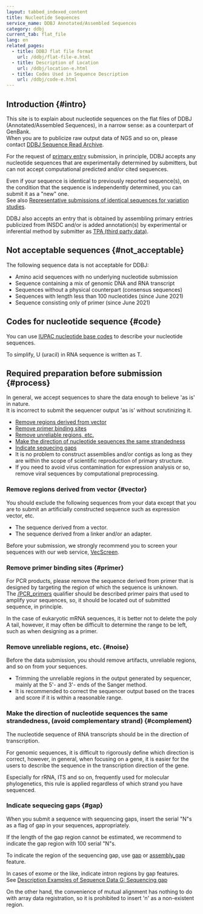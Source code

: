 ```yaml
---
layout: tabbed_indexed_content
title: Nucleotide Sequences
service_name: DDBJ Annotated/Assembled Sequences
category: ddbj
current_tab: flat_file
lang: en
related_pages:
  - title: DDBJ flat file format
    url: /ddbj/flat-file-e.html
  - title: Description of Location
    url: /ddbj/location-e.html
  - title: Codes Used in Sequence Description
    url: /ddbj/code-e.html
---
```


## Introduction  {#intro}

This site is to explain about nucleotide sequences on the flat files of DDBJ (Annotated/Assembled Sequences), in a narrow sense: as a counterpart of GenBank.    
When you are to publicize raw output data of NGS and so on, please contact [DDBJ Sequence Read Archive](/dra/index-e.html).    
    
For the request of [primary entry](/ddbj/submission-e.html#primary_entry) submission, in principle, DDBJ accepts any nucleotide sequences that are experimentally determined by submitters, but can not accept computational predicted and/or cited sequences.
    
Even if your sequence is identical to previously reported sequence(s), on the condition that the sequence is independently determined, you can submit it as a "new" one.    
See also [Representative submissions of identical sequences for variation studies](/ddbj/representative-sequence-e.html).    
    
DDBJ also accepts an entry that is obtained by assembling primary entries publicized from INSDC and/or is added annotation(s) by experimental or inferential method by submitter as [TPA (third party data)](ddbj/tpa-e.html).    


## Not acceptable sequences  {#not_acceptable}

The following sequence data is not acceptable for DDBJ:    
  - Amino acid sequences with no underlying nucleotide submission
  - Sequence containing a mix of genomic DNA and RNA transcript
  - Sequences without a physical counterpart (consensus sequences)
  - Sequences with length less than 100 nucleotides (since June 2021)
  - Sequence consisting only of primer (since June 2021)

## Codes for nucleotide sequence  {#code}

You can use [IUPAC nucleotide base codes](/ddbj/code-e.html#nucleotide-1) to describe your nucleotide sequences.    

To simplify, U (uracil) in RNA sequence is written as T.    

## Required preparation before submission  {#process}

In general, we accept sequences to share the data enough to believe 'as is' in nature.    
It is incorrect to submit the sequencer output 'as is' without scrutinizing it.    

  - [Remove regions derived from vector](#vector)
  - [Remove primer binding sites](#primer)
  - [Remove unreliable regions, etc.](#noise)
  - [Make the direction of nucleotide sequences the same strandedness](#complement)
  - [Indicate sequecing gaps](#gap)
  - It is no problem to construct assemblies and/or contigs as long as they are within the scope of scientific reproduction of primary structure. 
  - If you need to avoid virus contamination for expression analysis or so, remove viral sequences by computational preprocessing.  

### Remove regions derived from vector  {#vector}

You should exclude the following sequences from your data except that you are to submit an artificially constructed sequence such as expression vector, etc.    

  - The sequence derived from a vector.
  - The sequence derived from a linker and/or an adapter.

Before your submission, we strongly recommend you to screen your sequences with our web service, [VecScreen](http://ddbj.nig.ac.jp/vecscreen/?lang=en).    

### Remove primer binding sites  {#primer}

For PCR products, please remove the sequence derived from primer that is designed by targeting the region of which the sequence is unknown.    
The [/PCR_primers](/ddbj/qualifiers-e.html#PCR_primers) qualifier should be described primer pairs that used to amplify your sequences, 
so, it should be located out of submitted sequence, in principle.    

In the case of eukaryotic mRNA sequences, it is better not to delete the poly A tail, however, 
it may often be difficult to determine the range to be left, such as when designing as a primer.    

### Remove unreliable regions, etc.  {#noise}

Before the data submission, you should remove artifacts, unreliable regions, and so on from your sequences.    

  - Trimming the unreliable regions in the output generated by sequencer, mainly at the 5'- and 3'- ends of the Sanger method. 
  - It is recommended to correct the sequencer output based on the traces and score if it is within a reasonable range. 

### Make the direction of nucleotide sequences the same strandedness, (avoid complementary strand)  {#complement}

The nucleotide sequence of RNA transcripts should be in the direction of transcription.    

For genomic sequences, it is difficult to rigorously define which direction is correct, however, in general, when focusing on a gene, it is easier for the users to describe the sequence in the transcription direction of the gene.    

Especially for rRNA, ITS and so on, frequently used for molecular phylogenetics, this rule is applied regardless of which strand you have sequenced.    


### Indicate sequecing gaps  {#gap}

When you submit a sequence with sequencing gaps, insert the serial "N"s as a flag of gap in your sequences, appropriately.    
    
If the length of the gap region cannot be estimated, we recommend to indicate the gap region with 100 serial "N"s.    
    
To indicate the region of the sequencing gap, use [gap](/ddbj/features-e.html#gap) or [assembly_gap](/ddbj/features-e.html#assembly_gap) feature.    
    
In cases of exome or the like, indicate intron regions by gap features.    
See [Description Examples of Sequence Data G: Sequencing gap](/ddbj/example-e.html#G)    
    
On the other hand, the convenience of mutual alignment has nothing to do with array data registration, so it is prohibited to insert 'n' as a non-existent region.    
